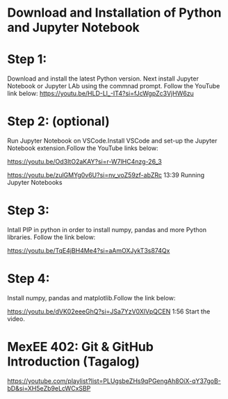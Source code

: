 # **Download and Installation of Python and Jupyter Notebook**

# Step 1:
Download and install the latest Python version. Next install Jupyter Notebook or Jupyter LAb using the commnad prompt. Follow the YouTube link below:
 https://youtu.be/HLD-Ll_-IT4?si=fJcWgpZc3VjHW6zu


# Step 2: (optional)
Run Jupyter Notebook on VSCode.Install VSCode and set-up the Jupyter Notebook extension.Follow the YouTube links below:
 
 https://youtu.be/Od3ItO2aKAY?si=r-W7lHC4nzg-26_3
 
 https://youtu.be/zulGMYg0v6U?si=nv_voZ59zf-abZRc 13:39 Running Jupyter Notebooks

# Step 3: 
Intall PIP in python in order to install numpy, pandas and more Python libraries. Follow the link below:

 https://youtu.be/TqE4jBH4Me4?si=aAmOXJykT3s874Qx

# Step 4:
Install numpy, pandas and matplotlib.Follow the link below:

https://youtu.be/dVK02eeeGhQ?si=JSa7YzV0XlVpQCEN 1:56 Start the video.

# **MexEE 402: Git & GitHub Introduction (Tagalog)**

https://youtube.com/playlist?list=PLUgsbeZHs9qPGengAh8OiX-qY37goB-bD&si=XH5eZb9eLcWCxSBP

